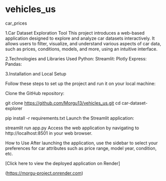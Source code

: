 # vehicles_us
car_prices

1.Car Dataset Exploration Tool
This project introduces a web-based application designed to explore and analyze car datasets interactively. It allows users to filter, visualize, and understand various aspects of car data, such as prices, conditions, models, and more, using an intuitive interface.

2.Technologies and Libraries Used
Python: 
Streamlit: 
Plotly Express: 
Pandas: 


3.Installation and Local Setup

Follow these steps to set up the project and run it on your local machine:

Clone the GitHub repository:

git clone https://github.com/Morgu13/vehicles_us.git
cd car-dataset-explorer

pip install -r requirements.txt
Launch the Streamlit application:

streamlit run app.py
Access the web application by navigating to http://localhost:8501 in your web browser.

How to Use
After launching the application, use the sidebar to select your preferences for car attributes such as price range, model year, condition, etc. 


[Click here to view the deployed application on Render]

(<https://morgu-project.onrender.com>)
